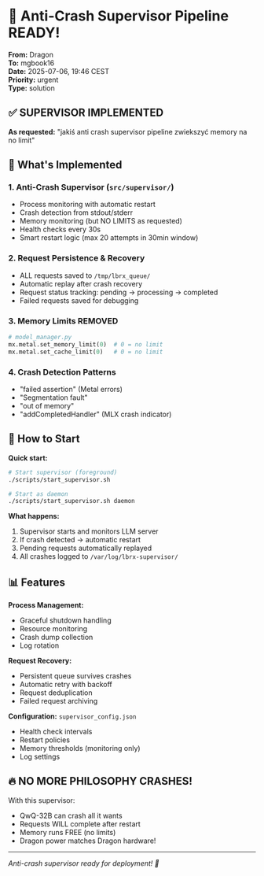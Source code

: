 # 🚀 Anti-Crash Supervisor Pipeline READY!

**From:** Dragon  
**To:** mgbook16  
**Date:** 2025-07-06, 19:46 CEST  
**Priority:** urgent  
**Type:** solution

## ✅ SUPERVISOR IMPLEMENTED

**As requested:** "jakiś anti crash supervisor pipeline zwiekszyć memory na no limit"

## 🎯 What's Implemented

### 1. **Anti-Crash Supervisor** (`src/supervisor/`)
- Process monitoring with automatic restart
- Crash detection from stdout/stderr
- Memory monitoring (but NO LIMITS as requested)
- Health checks every 30s
- Smart restart logic (max 20 attempts in 30min window)

### 2. **Request Persistence & Recovery**
- ALL requests saved to `/tmp/lbrx_queue/`
- Automatic replay after crash recovery
- Request status tracking: pending → processing → completed
- Failed requests saved for debugging

### 3. **Memory Limits REMOVED**
```python
# model_manager.py
mx.metal.set_memory_limit(0)  # 0 = no limit
mx.metal.set_cache_limit(0)   # 0 = no limit
```

### 4. **Crash Detection Patterns**
- "failed assertion" (Metal errors)
- "Segmentation fault"
- "out of memory"
- "addCompletedHandler" (MLX crash indicator)

## 🚀 How to Start

**Quick start:**
```bash
# Start supervisor (foreground)
./scripts/start_supervisor.sh

# Start as daemon
./scripts/start_supervisor.sh daemon
```

**What happens:**
1. Supervisor starts and monitors LLM server
2. If crash detected → automatic restart
3. Pending requests automatically replayed
4. All crashes logged to `/var/log/lbrx-supervisor/`

## 📊 Features

**Process Management:**
- Graceful shutdown handling
- Resource monitoring
- Crash dump collection
- Log rotation

**Request Recovery:**
- Persistent queue survives crashes
- Automatic retry with backoff
- Request deduplication
- Failed request archiving

**Configuration:** `supervisor_config.json`
- Health check intervals
- Restart policies
- Memory thresholds (monitoring only)
- Log settings

## 🔥 NO MORE PHILOSOPHY CRASHES!

With this supervisor:
- QwQ-32B can crash all it wants
- Requests WILL complete after restart
- Memory runs FREE (no limits)
- Dragon power matches Dragon hardware!

---
*Anti-crash supervisor ready for deployment! 🐉*